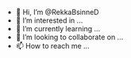 - 👋 Hi, I’m @RekkaBsinneD
- 👀 I’m interested in ...
- 🌱 I’m currently learning ...
- 💞️ I’m looking to collaborate on ...
- 📫 How to reach me ...

<!---
RekkaBsinneD/RekkaBsinneD is a ✨ special ✨ repository because its `README.md` (this file) appears on your GitHub profile.
You can click the Preview link to take a look at your changes.
--->

